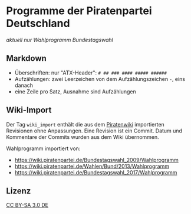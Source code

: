 
# Programme der Piratenpartei Deutschland

*aktuell nur Wahlprogramm Bundestagswahl*

## Markdown

- Überschriften: nur "ATX-Header": `# ## ### #### ##### ######`
- Aufzählungen: zwei Leerzeichen von dem Aufzählungszeichen `-`, eins danach
- eine Zeile pro Satz, Ausnahme sind Aufzählungen

## Wiki-Import

Der Tag `wiki_import` enthält die aus dem [Piratenwiki](https://wiki.piratenpartei.de) importierten Revisionen ohne Anpassungen.
Eine Revision ist ein Commit.
Datum und Kommentare der Commits wurden aus dem Wiki übernommen.

Wahlprogramm importiert von:

* https://wiki.piratenpartei.de/Bundestagswahl_2009/Wahlprogramm
* https://wiki.piratenpartei.de/Wahlen/Bund/2013/Wahlprogramm
* https://wiki.piratenpartei.de/Bundestagswahl_2017/Wahlprogramm


## Lizenz

[CC BY-SA 3.0 DE](https://creativecommons.org/licenses/by-sa/3.0/de/deed.de)
